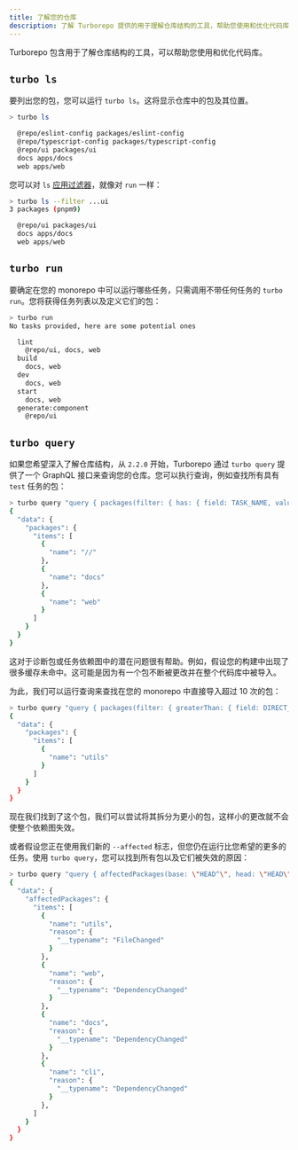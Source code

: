 ```yaml
---
title: 了解您的仓库
description: 了解 Turborepo 提供的用于理解仓库结构的工具，帮助您使用和优化代码库。
---
```




Turborepo 包含用于了解仓库结构的工具，可以帮助您使用和优化代码库。

## `turbo ls`

要列出您的包，您可以运行 `turbo ls`。这将显示仓库中的包及其位置。

```bash title="Terminal"
> turbo ls

  @repo/eslint-config packages/eslint-config
  @repo/typescript-config packages/typescript-config
  @repo/ui packages/ui
  docs apps/docs
  web apps/web
```

您可以对 `ls` [应用过滤器](/docs/crafting-your-repository/running-tasks#using-filters)，就像对 `run` 一样：

```bash title="Terminal"
> turbo ls --filter ...ui
3 packages (pnpm9)

  @repo/ui packages/ui
  docs apps/docs
  web apps/web
```

## `turbo run`

要确定在您的 monorepo 中可以运行哪些任务，只需调用不带任何任务的 `turbo run`。您将获得任务列表以及定义它们的包：

```bash title="Terminal"
> turbo run
No tasks provided, here are some potential ones

  lint
    @repo/ui, docs, web
  build
    docs, web
  dev
    docs, web
  start
    docs, web
  generate:component
    @repo/ui
```

## `turbo query`

如果您希望深入了解仓库结构，从 `2.2.0` 开始，Turborepo 通过 `turbo query` 提供了一个 GraphQL 接口来查询您的仓库。您可以执行查询，例如查找所有具有 `test` 任务的包：

```bash title="Terminal"
> turbo query "query { packages(filter: { has: { field: TASK_NAME, value: \"build\"}}) { items { name } } }"
{
  "data": {
    "packages": {
      "items": [
        {
          "name": "//"
        },
        {
          "name": "docs"
        },
        {
          "name": "web"
        }
      ]
    }
  }
}
```

这对于诊断包或任务依赖图中的潜在问题很有帮助。例如，假设您的构建中出现了很多缓存未命中。这可能是因为有一个包不断被更改并在整个代码库中被导入。

为此，我们可以运行查询来查找在您的 monorepo 中直接导入超过 10 次的包：

```bash title="Terminal"
> turbo query "query { packages(filter: { greaterThan: { field: DIRECT_DEPENDENT_COUNT, value: 10 } }) { items { name } } }"
{
  "data": {
    "packages": {
      "items": [
        {
          "name": "utils"
        }
      ]
    }
  }
}
```

现在我们找到了这个包，我们可以尝试将其拆分为更小的包，这样小的更改就不会使整个依赖图失效。

或者假设您正在使用我们新的 `--affected` 标志，但您仍在运行比您希望的更多的任务。使用 `turbo query`，您可以找到所有包以及它们被失效的原因：

```bash title="Terminal"
> turbo query "query { affectedPackages(base: \"HEAD^\", head: \"HEAD\") { items { reason {  __typename } } } }"
{
  "data": {
    "affectedPackages": {
      "items": [
        {
          "name": "utils",
          "reason": {
            "__typename": "FileChanged"
          }
        },
        {
          "name": "web",
          "reason": {
            "__typename": "DependencyChanged"
          }
        },
        {
          "name": "docs",
          "reason": {
            "__typename": "DependencyChanged"
          }
        },
        {
          "name": "cli",
          "reason": {
            "__typename": "DependencyChanged"
          }
        },
      ]
    }
  }
}
```
